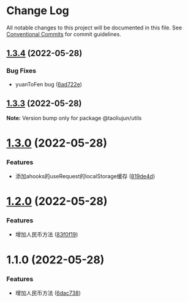 # Change Log

All notable changes to this project will be documented in this file.
See [Conventional Commits](https://conventionalcommits.org) for commit guidelines.

## [1.3.4](https://github.com/taoliujun/npm-packages/compare/@taoliujun/utils@1.3.3...@taoliujun/utils@1.3.4) (2022-05-28)


### Bug Fixes

* yuanToFen bug ([6ad722e](https://github.com/taoliujun/npm-packages/commit/6ad722e4fd236555e67708451c4f31fb302dfd08))





## [1.3.3](https://github.com/taoliujun/npm-packages/compare/@taoliujun/utils@1.3.2...@taoliujun/utils@1.3.3) (2022-05-28)

**Note:** Version bump only for package @taoliujun/utils






# [1.3.0](https://github.com/taoliujun/npm-packages/compare/@taoliujun/utils@1.2.0...@taoliujun/utils@1.3.0) (2022-05-28)


### Features

* 添加ahooks的useRequest的localStorage缓存 ([819de4d](https://github.com/taoliujun/npm-packages/commit/819de4dfd6400cd1d62c1808ee44a780caa697f8))





# [1.2.0](https://github.com/taoliujun/npm-packages/compare/@taoliujun/utils@1.1.0...@taoliujun/utils@1.2.0) (2022-05-28)


### Features

* 增加人民币方法 ([83f0f19](https://github.com/taoliujun/npm-packages/commit/83f0f19f4cdc4b3ced475c1698f07c9811e44189))





# 1.1.0 (2022-05-28)


### Features

* 增加人民币方法 ([6dac738](https://github.com/taoliujun/npm-packages/commit/6dac7383aba14aa5bab89652eab80148853fdf4f))
